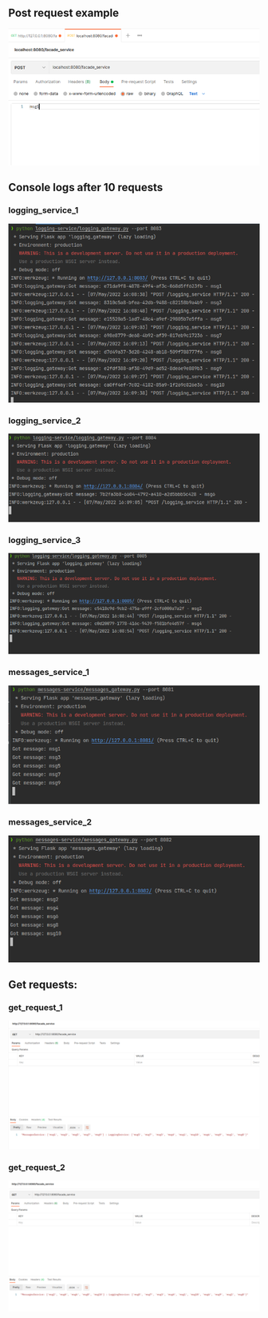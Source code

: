 ## Post request example
![](./img/part4/post_request.png)

## Console logs after 10 requests
### logging_service_1
![](./img/part4/logging_service_1.png)
### logging_service_2
![](./img/part4/logging_service_2.png)
### logging_service_3
![](./img/part4/logging_service_3.png)
### messages_service_1
![](./img/part4/messages_service_1.png)
### messages_service_2
![](./img/part4/messages_service_2.png)

## Get requests:
### get_request_1
![](./img/part4/get_request_1.png)
### get_request_2
![](./img/part4/get_request_2.png)